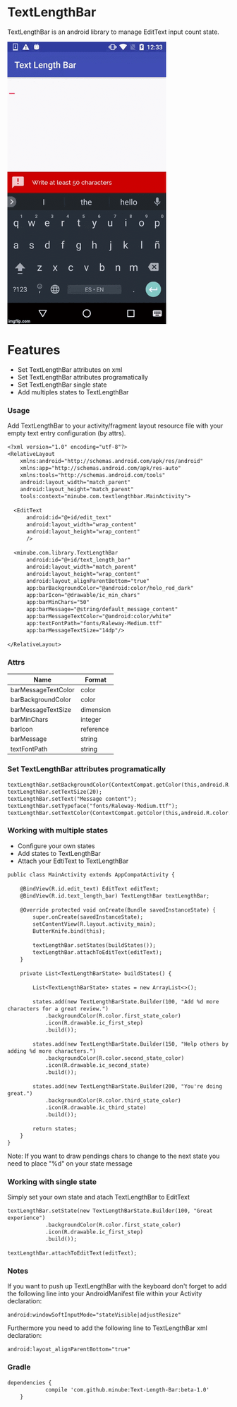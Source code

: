 # TextLengthBar

TextLengthBar is an android library to manage EditText input count state.

![](art/text_length_bar.gif)

# Features

  - Set TextLengthBar attributes on xml
  - Set TextLengthBar attributes programatically
  - Set TextLengthBar single state
  - Add multiples states to TextLengthBar


### Usage

Add TextLengthBar to your activity/fragment layout resource file with your empty text entry configuration (by attrs).

```
<?xml version="1.0" encoding="utf-8"?>
<RelativeLayout
    xmlns:android="http://schemas.android.com/apk/res/android"
    xmlns:app="http://schemas.android.com/apk/res-auto"
    xmlns:tools="http://schemas.android.com/tools"
    android:layout_width="match_parent"
    android:layout_height="match_parent"
    tools:context="minube.com.textlengthbar.MainActivity">

  <EditText
      android:id="@+id/edit_text"
      android:layout_width="wrap_content"
      android:layout_height="wrap_content"
      />

  <minube.com.library.TextLengthBar
      android:id="@+id/text_length_bar"
      android:layout_width="match_parent"
      android:layout_height="wrap_content"
      android:layout_alignParentBottom="true"
      app:barBackgroundColor="@android:color/holo_red_dark"
      app:barIcon="@drawable/ic_min_chars"
      app:barMinChars="50"
      app:barMessage="@string/default_message_content"
      app:barMessageTextColor="@android:color/white"
      app:textFontPath="fonts/Raleway-Medium.ttf"
      app:barMessageTextSize="14dp"/>

</RelativeLayout>
```

### Attrs

| Name | Format |
| ------ | ------ |
| barMessageTextColor | color |
| barBackgroundColor | color |
| barMessageTextSize | dimension |
| barMinChars | integer |
| barIcon | reference |
| barMessage | string |
| textFontPath | string |

### Set TextLengthBar attributes programatically

```
textLengthBar.setBackgroundColor(ContextCompat.getColor(this,android.R.color.black));
textLengthBar.setTextSize(20);
textLengthBar.setText("Message content");
textLengthBar.setTypeface("fonts/Raleway-Medium.ttf");
textLengthBar.setTextColor(ContextCompat.getColor(this,android.R.color.holo_red_dark);
```

### Working with multiple states
   - Configure your own states
   - Add states to TextLengthBar
   - Attach your EdtiText to TextLengthBar


```
public class MainActivity extends AppCompatActivity {

    @BindView(R.id.edit_text) EditText editText;
    @BindView(R.id.text_length_bar) TextLengthBar textLengthBar;

    @Override protected void onCreate(Bundle savedInstanceState) {
        super.onCreate(savedInstanceState);
        setContentView(R.layout.activity_main);
        ButterKnife.bind(this);

        textLengthBar.setStates(buildStates());
        textLengthBar.attachToEditText(editText);
    }

    private List<TextLengthBarState> buildStates() {

        List<TextLengthBarState> states = new ArrayList<>();

        states.add(new TextLengthBarState.Builder(100, "Add %d more characters for a great review.")
            .backgroundColor(R.color.first_state_color)
            .icon(R.drawable.ic_first_step)
            .build());

        states.add(new TextLengthBarState.Builder(150, "Help others by adding %d more characters.")
            .backgroundColor(R.color.second_state_color)
            .icon(R.drawable.ic_second_state)
            .build());

        states.add(new TextLengthBarState.Builder(200, "You're doing great.")
            .backgroundColor(R.color.third_state_color)
            .icon(R.drawable.ic_third_state)
            .build());

        return states;
    }
}
```

Note: If you want to draw pendings chars to change to the next state you need to place "%d" on your state message

### Working with single state
Simply set your own state and atach TextLengthBar to EditText

```
textLengthBar.setState(new TextLengthBarState.Builder(100, "Great experience")
            .backgroundColor(R.color.first_state_color)
            .icon(R.drawable.ic_first_step)
            .build());

textLengthBar.attachToEditText(editText);
```

### Notes
If you want to push up TextLengthBar with the keyboard don't forget to add the following line into your AndroidManifest file within your Activity declaration:

```
android:windowSoftInputMode="stateVisible|adjustResize"
```

Furthermore you need to add the following line to TextLengthBar xml declaration:
```
android:layout_alignParentBottom="true"
```

### Gradle

```
dependencies {
	        compile 'com.github.minube:Text-Length-Bar:beta-1.0'
	}
```